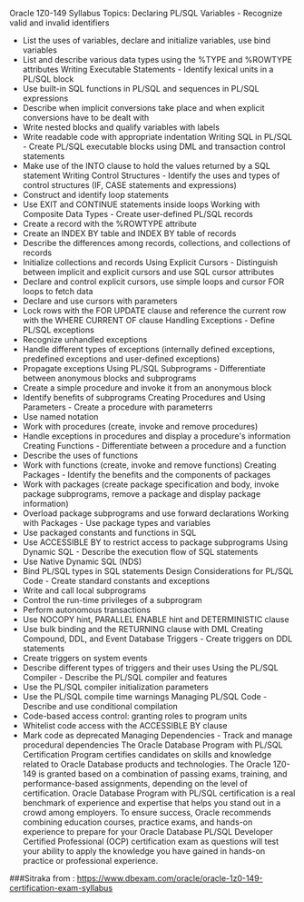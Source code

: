 Oracle 1Z0-149 Syllabus Topics:
Declaring PL/SQL Variables	- Recognize valid and invalid identifiers
- List the uses of variables, declare and initialize variables, use bind variables
- List and describe various data types using the %TYPE and %ROWTYPE attributes
Writing Executable Statements	- Identify lexical units in a PL/SQL block
- Use built-in SQL functions in PL/SQL and sequences in PL/SQL expressions
- Describe when implicit conversions take place and when explicit conversions have to be dealt with
- Write nested blocks and qualify variables with labels
- Write readable code with appropriate indentation
Writing SQL in PL/SQL	- Create PL/SQL executable blocks using DML and transaction control statements
- Make use of the INTO clause to hold the values returned by a SQL statement
Writing Control Structures	- Identify the uses and types of control structures (IF, CASE statements and expressions)
- Construct and identify loop statements
- Use EXIT and CONTINUE statements inside loops
Working with Composite Data Types	- Create user-defined PL/SQL records
- Create a record with the %ROWTYPE attribute
- Create an INDEX BY table and INDEX BY table of records
- Describe the differences among records, collections, and collections of records
- Initialize collections and records
Using Explicit Cursors	- Distinguish between implicit and explicit cursors and use SQL cursor attributes
- Declare and control explicit cursors, use simple loops and cursor FOR loops to fetch data
- Declare and use cursors with parameters
- Lock rows with the FOR UPDATE clause and reference the current row with the WHERE CURRENT OF clause
Handling Exceptions	- Define PL/SQL exceptions
- Recognize unhandled exceptions
- Handle different types of exceptions (internally defined exceptions, predefined exceptions and user-defined exceptions)
- Propagate exceptions
Using PL/SQL Subprograms	- Differentiate between anonymous blocks and subprograms
- Create a simple procedure and invoke it from an anonymous block
- Identify benefits of subprograms
Creating Procedures and Using Parameters	- Create a procedure with parameterrs
- Use named notation
- Work with procedures (create, invoke and remove procedures)
- Handle exceptions in procedures and display a procedure's information
Creating Functions	- Differentiate between a procedure and a function
- Describe the uses of functions
- Work with functions (create, invoke and remove functions)
Creating Packages	- Identify the benefits and the components of packages
- Work with packages (create package specification and body, invoke package subprograms, remove a package and display package information)
- Overload package subprograms and use forward declarations
Working with Packages	- Use package types and variables
- Use packaged constants and functions in SQL
- Use ACCESSIBLE BY to restrict access to package subprograms
Using Dynamic SQL	- Describe the execution flow of SQL statements
- Use Native Dynamic SQL (NDS)
- Bind PL/SQL types in SQL statements
Design Considerations for PL/SQL Code	- Create standard constants and exceptions
- Write and call local subprograms
- Control the run-time privileges of a subprogram
- Perform autonomous transactions
- Use NOCOPY hint, PARALLEL ENABLE hint and DETERMINISTIC clause
- Use bulk binding and the RETURNING clause with DML
Creating Compound, DDL, and Event Database Triggers	- Create triggers on DDL statements
- Create triggers on system events
- Describe different types of triggers and their uses
Using the PL/SQL Compiler	- Describe the PL/SQL compiler and features
- Use the PL/SQL compiler initialization parameters
- Use the PL/SQL compile time warnings
Managing PL/SQL Code	- Describe and use conditional compilation
- Code-based access control: granting roles to program units
- Whitelist code access with the ACCESSIBLE BY clause
- Mark code as deprecated
Managing Dependencies	- Track and manage procedural dependencies
The Oracle Database Program with PL/SQL Certification Program certifies candidates on skills and knowledge related to Oracle Database products and technologies. The Oracle 1Z0-149 is granted based on a combination of passing exams, training, and performance-based assignments, depending on the level of certification. Oracle Database Program with PL/SQL certification is a real benchmark of experience and expertise that helps you stand out in a crowd among employers. To ensure success, Oracle recommends combining education courses, practice exams, and hands-on experience to prepare for your Oracle Database PL/SQL Developer Certified Professional (OCP) certification exam as questions will test your ability to apply the knowledge you have gained in hands-on practice or professional experience.


###Sitraka
from :  https://www.dbexam.com/oracle/oracle-1z0-149-certification-exam-syllabus
